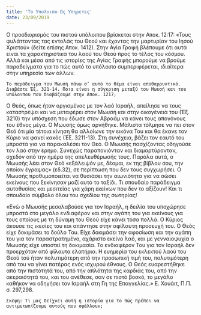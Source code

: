 ```yaml
---
title: 'Το Υπολοιπο Ως Υπηρετες'
date: 23/09/2019
---
```


Ο προσδιορισμός του πιστού υπόλοιπου βρίσκεται στην Αποκ. 12:17: «Τους φυλάττοντας τας εντολάς του Θεού και έχοντας την μαρτυρίαν του Ιησού Χριστού» (δείτε επίσης Αποκ. 1412). Στην Αγία Γραφή βλέπουμε ότι αυτά είναι τα χαρακτηριστικά του λαού του Θεού προς το τέλος του κόσμου. Αλλά και μέσα από τις ιστορίες της Αγίας Γραφής μπορούμε να βρούμε παραδείγματα για το πώς αυτό το υπόλοιπο συμπεριφέρεται, ιδιαίτερα στην υπηρεσία των άλλων.

`Το παράδειγμα του Μωυσή πάνω σ’ αυτό το θέμα είναι αποθαρρυντικό. Διαβάστε Έξ. 321-14. Ποια είναι η σύγκριση μεταξύ του Μωυσή και του υπόλοιπου που διαβάζουμε στην Αποκ. 1217;`

Ο Θεός, όπως ήταν οργισμένος με τον λαό Ισραήλ, απείλησε να τους καταστρέψει και να μεταφέρει στον Μωυσή και στην οικογένειά του (Έξ. 3210) την υπόσχεση που έδωσε στον Αβραάμ να κάνει τους απογόνους του έθνος μέγα. Ο Μωυσής όμως αρνήθηκε. Μάλιστα τόλμησε να πει στον Θεό ότι μία τέτοια κίνηση θα αλλοίωνε την εικόνα Του και θα έκανε τον Κύριο να φανεί κακός (Έξ. 3211-13). Στη συνέχεια, βάζει τον εαυτό του μπροστά για να παρακαλέσει τον Θεό. Ο Μωυσής πασχίζοντας οδηγούσε τον λαό στην έρημο. Συνεχώς παραπονιόνταν και διαμαρτύρονταν, σχεδόν από την ημέρα της απελευθέρωσής τους. Παρόλα αυτά, ο Μωυσής λέει στον Θεό «εξάλειψόν με, δέομαι, εκ της βίβλου σου, την οποίαν έγραψας» (εδ.32), σε περίπτωση που δεν τους συγχωρήσει. Ο Μωυσής προθυμοποιείται να θυσιάσει την αιωνιότητα για να σώσει εκείνους που ξεκίνησαν μαζί αυτό το ταξίδι. Τι σπουδαίο παράδειγμα αυτοθυσίας και μεσιτείας για χάρη εκείνων που δεν το αξίζουν! Και τι σπουδαίο σύμβολο όλου του σχεδίου της σωτηρίας!

«Ενώ ο Μωυσής μεσολαβούσε για τον Ισραήλ, η δειλία του υποχώρησε μπροστά στο μεγάλο ενδιαφέρον και στην αγάπη του για εκείνους για τους οποίους με τη δύναμη του Θεού είχε κάνει τόσα πολλά. Ο Κύριος άκουσε τις ικεσίες του και απάντησε στην αφίλαυτη προσευχή του. Ο Θεός είχε δοκιμάσει το δούλο Του. Είχε δοκιμάσει την αφοσίωση και την αγάπη του για τον παραστρατημένο, αχάριστο εκείνο λαό, και με γενναιοψυχία ο Μωυσής είχε υποστεί τη δοκιμασία. Το ενδιαφέρον Του για τον Ισραήλ δεν προερχόταν από φίλαυτα ελατήρια. Η ευημερία του εκλεκτού λαού του Θεού τού ήταν πολυτιμότερη από την προσωπική τιμή του, πολυτιμότερη από του να γίνει πατέρας ενός ισχυρού έθνους. Ο Θεός ευαρεστήθηκε από την πιστότητά του, από την απλότητα της καρδιάς του, από την ακεραιότητά του, και του ανέθεσε, σαν σε πιστό βοσκό, το μεγάλο καθήκον να οδηγήσει τον Ισραήλ στη Γη της Επαγγελίας.» Ε. Χουάιτ, Π.Π. σ. 297,298.

`Σκεψη: Τι μας δείχνει αυτή η ιστορία για το πώς πρέπει να αντιμετωπίζουμε αυτούς που σφάλλουν;`